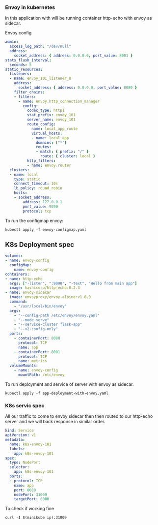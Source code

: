 ### Envoy in kubernetes

In this application with will be running container http-echo with envoy as sidecar.

Envoy config

```yaml
admin:
  access_log_path: "/dev/null"
  address:
    socket_address: { address: 0.0.0.0, port_value: 8001 }
stats_flush_interval:
  seconds: 5
static_resources:
  listeners:
  - name: envoy_101_listener_0
    address:
      socket_address: { address: 0.0.0.0, port_value: 8080 }
    filter_chains:
    - filters:
      - name: envoy.http_connection_manager
        config:
          codec_type: http1
          stat_prefix: envoy_101
          server_name: envoy_101
          route_config:
            name: local_app_route
            virtual_hosts:
            - name: local_app
              domains: ["*"]
              routes:
              - match: { prefix: "/" }
                route: { cluster: local }
          http_filters:
          - name: envoy.router
  clusters:
  - name: local
    type: static
    connect_timeout: 10s
    lb_policy: round_robin
    hosts:
    - socket_address:
        address: 127.0.0.1
        port_value: 9090
        protocol: tcp
```

To run the configmap envoy: 

```command
kubectl apply -f envoy-configmap.yaml
```


## K8s Deployment spec

```yaml
volumes:
- name: envoy-config
  configMap:
    name: envoy-config
containers:
- name: http-echo
  args: ["-listen", ":9090", "-text", "Hello from main app"]
  image: hashicorp/http-echo:0.2.3
- name: envoy-sidecar
  image: envoyproxy/envoy-alpine:v1.8.0
  command:
    - "/usr/local/bin/envoy"
  args:
    - "--config-path /etc/envoy/envoy.yaml"
    - "--mode serve"
    - "--service-cluster flask-app"
    - "--v2-config-only"
  ports:
    - containerPort: 8080
      protocol: TCP
      name: app
    - containerPort: 8001
      protocol: TCP
      name: metrics
  volumeMounts:
    - name: envoy-config
      mountPath: /etc/envoy
```


To run deployment and service of server with envoy as sidecar.
```command
kubectl apply -f app-deployment-with-envoy.yaml
```

### K8s servic spec

All our traffic to come to envoy sidecar then then routed to our http-echo server and we will back response in similar order.


```yaml
kind: Service
apiVersion: v1
metadata:
  name: k8s-envoy-101
  labels:
    app: k8s-envoy-101
spec:
  type: NodePort
  selector:
    app: k8s-envoy-101
  ports:
  - protocol: TCP
    name: app
    port: 8080
    nodePort: 31009
    targetPort: 8080
```


To check if working fine

```command
curl -I $(minikube ip):31009
```
